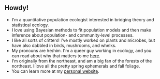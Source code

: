 ## Howdy! 

- I'm a quantitative population ecologist interested in bridging theory and statistical ecology.
- I love using Bayesian methods to fit population models and then make inference about population- and community-level processes. 
- I like all sorts of critters! I've mostly worked on plants and microbes, but have also dabbled in birds, mushrooms, and whelks.
- My pronouns are he/him. I'm a queer guy working in ecology, and you can read about why that matters to me [here](https://plantae.org/a-queer-stroll-through-the-meadow/).
- I'm originally from the northeast, and am a big fan of the forests of the northeast. I love all the pretty spring ephemerals and fall foliage. 
- You can learn more at my [personal website](https://jeremycollings.com/). 
<!--
**jeremyacollings/jeremyacollings** is a ✨ _special_ ✨ repository because its `README.md` (this file) appears on your GitHub profile.

Here are some ideas to get you started:

- 🔭 I’m currently working on ...
- 🌱 I’m currently learning ...
- 👯 I’m looking to collaborate on ...
- 🤔 I’m looking for help with ...
- 💬 Ask me about ...
- 📫 How to reach me: ...
- 😄 Pronouns: ...
- ⚡ Fun fact: ...
-->
